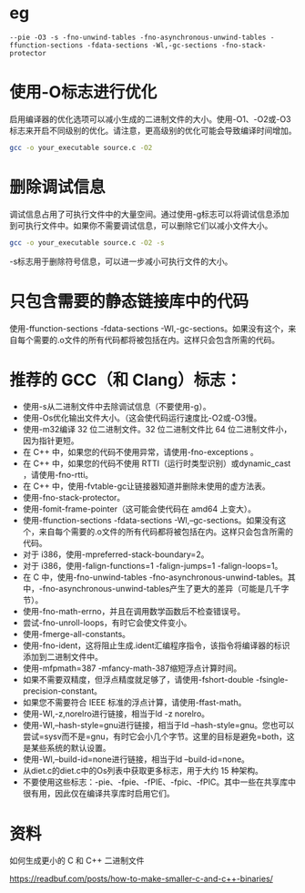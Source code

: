 # eg

```
--pie -O3 -s -fno-unwind-tables -fno-asynchronous-unwind-tables -ffunction-sections -fdata-sections -Wl,-gc-sections -fno-stack-protector
```

# 使用-O标志进行优化

启用编译器的优化选项可以减小生成的二进制文件的大小。使用-O1、-O2或-O3标志来开启不同级别的优化。请注意，更高级别的优化可能会导致编译时间增加。

```sh
gcc -o your_executable source.c -O2
```

# 删除调试信息

调试信息占用了可执行文件中的大量空间。通过使用-g标志可以将调试信息添加到可执行文件中。如果你不需要调试信息，可以删除它们以减小文件大小。

```sh
gcc -o your_executable source.c -O2 -s
```

-s标志用于删除符号信息，可以进一步减小可执行文件的大小。

# 只包含需要的静态链接库中的代码

使用-ffunction-sections -fdata-sections -Wl,-gc-sections。如果没有这个，来自每个需要的.o文件的所有代码都将被包括在内。这样只会包含所需的代码。

# 推荐的 GCC（和 Clang）标志：

- 使用-s从二进制文件中去除调试信息（不要使用-g）。
- 使用-Os优化输出文件大小。（这会使代码运行速度比-O2或-O3慢。
- 使用-m32编译 32 位二进制文​​件。32 位二进制文​​件比 64 位二进制文​​件小，因为指针更短。
- 在 C++ 中，如果您的代码不使用异常，请使用-fno-exceptions 。
- 在 C++ 中，如果您的代码不使用 RTTI（运行时类型识别）或dynamic_cast ，请使用-fno-rtti。
- 在 C++ 中，使用-fvtable-gc让链接器知道并删除未使用的虚方法表。
- 使用-fno-stack-protector。
- 使用-fomit-frame-pointer（这可能会使代码在 amd64 上变大）。
- 使用-ffunction-sections -fdata-sections -Wl,–gc-sections。如果没有这个，来自每个需要的.o文件的所有代码都将被包括在内。这样只会包含所需的代码。
- 对于 i386，使用-mpreferred-stack-boundary=2。
- 对于 i386，使用-falign-functions=1 -falign-jumps=1 -falign-loops=1。
- 在 C 中，使用-fno-unwind-tables -fno-asynchronous-unwind-tables。其中，-fno-asynchronous-unwind-tables产生了更大的差异（可能是几千字节）。
- 使用-fno-math-errno，并且在调用数学函数后不检查错误号。
- 尝试-fno-unroll-loops，有时它会使文件变小。
- 使用-fmerge-all-constants。
- 使用-fno-ident，这将阻止生成.ident汇编程序指令，该指令将编译器的标识添加到二进制文件中。
- 使用-mfpmath=387 -mfancy-math-387缩短浮点计算时间。
- 如果不需要双精度，但浮点精度就足够了，请使用-fshort-double -fsingle-precision-constant。
- 如果您不需要符合 IEEE 标准的浮点计算，请使用-ffast-math。
- 使用-Wl,-z,norelro进行链接，相当于ld -z norelro。
- 使用-Wl,–hash-style=gnu进行链接，相当于ld –hash-style=gnu。您也可以尝试=sysv而不是=gnu，有时它会小几个字节。这里的目标是避免=both，这是某些系统的默认设置。
- 使用-Wl,–build-id=none进行链接，相当于ld –build-id=none。
- 从diet.c的diet.c中的Os列表中获取更多标志，用于大约 15 种架构。
- 不要使用这些标志：-pie、-fpie、-fPIE、-fpic、-fPIC。其中一些在共享库中很有用，因此仅在编译共享库时启用它们。

# 资料

如何生成更小的 C 和 C++ 二进制文件

https://readbuf.com/posts/how-to-make-smaller-c-and-c++-binaries/